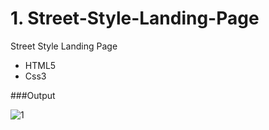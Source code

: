 # 1. Street-Style-Landing-Page
Street Style Landing Page

- HTML5
- Css3

###Output

![1](https://user-images.githubusercontent.com/43666166/205443932-4a09639f-f12a-47f8-8a25-310e5090b99a.PNG)
